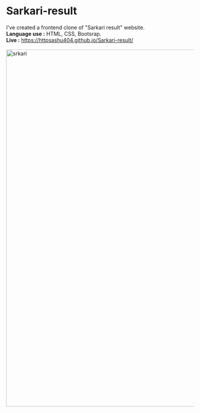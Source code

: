 # Sarkari-result
I've created a frontend clone of "Sarkari result" website.  <br/>
**Language use :** HTML, CSS, Bootsrap.  <br/>
**Live :** https://httpsashu404.github.io/Sarkari-result/ <br/><br/>
<img width="960" alt="srkari" src="https://github.com/httpsashu404/Sarkari-result/assets/159816902/b1c7a918-684a-4477-955d-a78b5dc50df3">

